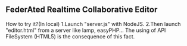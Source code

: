 FederAted Realtime Collaborative Editor
-----------------------------------------
How to try it?(In local)
1.Launch "server.js" with NodeJS.
2.Then launch "editor.html" from a server like lamp, easyPHP... The using of API FileSystem (HTML5) is the consequence of this fact.

